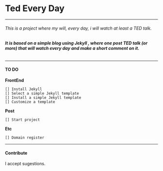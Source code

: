 # Ted Every Day
---
###### This is a project where my will, every day, i will watch at least a TED talk.

###### **It is based on a simple blog using Jekyll , where one post TED talk (or more) that will watch every day and make a short comment on it.**

---
#### TO DO
**FrontEnd**

    [] Install Jekyll  
    [] Select a simple Jekyll template
    [] Install a simple Jekyll template
    [] Customize a template
  
**Post**

    [] Start project
  
**Etc**

    [] Domain register
  

---
#### Contribute
I accept sugestions.
